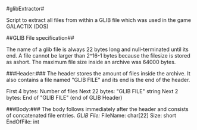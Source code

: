 #glibExtractor#

Script to extract all files from within a GLIB file which was used in the game GALACTIX (DOS)

##GLIB File specification##

The name of a glib file is always 22 bytes long and null-terminated until its end. A file cannot be larger than 2^16-1 bytes because the filesize is stored as ashort. The maximum file size inside an archive was 64000 bytes.

###Header:###
The header stores the amount of files inside the archive. It also contains a file named "GLIB FILE" and its end is the end of the header.

First 4 bytes: Number of files
Next 22 bytes: "GLIB FILE" string 
Next 2 bytes: End of "GLIB FILE" (end of GLIB Header)

###Body:###
The body follows immediately after the header and consists of concatenated file entries.
*GLIB File:*
   FileName: char[22]
   Size: short
   EndOfFile: int
